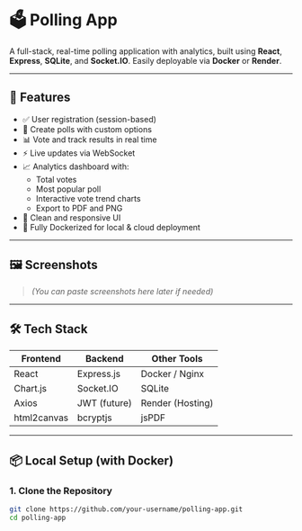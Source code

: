 # 🗳️ Polling App

A full-stack, real-time polling application with analytics, built using **React**, **Express**, **SQLite**, and **Socket.IO**. Easily deployable via **Docker** or **Render**.

---

## 🚀 Features

- ✅ User registration (session-based)
- 📝 Create polls with custom options
- 📊 Vote and track results in real time
- ⚡ Live updates via WebSocket
- 📈 Analytics dashboard with:
  - Total votes
  - Most popular poll
  - Interactive vote trend charts
  - Export to PDF and PNG
- 🧼 Clean and responsive UI
- 🐳 Fully Dockerized for local & cloud deployment

---

## 🖼️ Screenshots

> _(You can paste screenshots here later if needed)_

---

## 🛠️ Tech Stack

| Frontend      | Backend      | Other Tools     |
|---------------|--------------|-----------------|
| React         | Express.js   | Docker / Nginx  |
| Chart.js      | Socket.IO    | SQLite          |
| Axios         | JWT (future) | Render (Hosting)|
| html2canvas   | bcryptjs     | jsPDF           |

---

## 📦 Local Setup (with Docker)

### 1. Clone the Repository

```bash
git clone https://github.com/your-username/polling-app.git
cd polling-app
